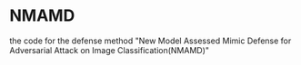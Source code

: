 # NMAMD
the code for the defense method "New Model Assessed Mimic Defense for Adversarial Attack on Image Classification(NMAMD)"
